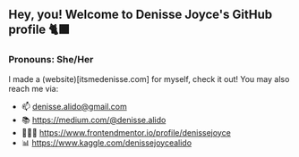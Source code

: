 ## Hey, you! Welcome to Denisse Joyce's GitHub profile 🐈‍⬛
### Pronouns: She/Her

I made a (website)[itsmedenisse.com] for myself, check it out! You may also reach me via:

- 📫 denisse.alido@gmail.com
- 📚 https://medium.com/@denisse.alido
- 👩🏽‍💻 https://www.frontendmentor.io/profile/denissejoyce
- 📊 https://www.kaggle.com/denissejoycealido
